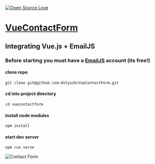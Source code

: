 [![Open Source Love](https://badges.frapsoft.com/os/v1/open-source.svg?v=103)](https://github.com/ellerbrock/open-source-badges/)

# [VueContactForm](https://github.com/dutyuzh/VueContactForm)

## Integrating Vue.js + EmailJS

### Before starting you must have a [EmailJS](http://www.emailjs.com/) account (its free!)

#### clone repo
 
`git clone git@github.com:dutyuzh/VueContactForm.git`

#### cd into project directory

`cd vuecontactform`

#### install node modules

`npm install`

#### start dev server

`npm run serve`


![Contact Form](https://github.com/dutyuzh/VueContactForm/blob/master/src/assets/images/contact-form.png)

